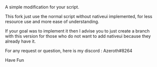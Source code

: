A simple modification for your script.

This fork just use the normal script without nativeui implemented, for less resource use and more ease of understanding.

If your goal was to implement it then I advise you to just create a branch with this version for those who do not want to add nativeui because they already have it.

For any request or question, here is my discord : Azeroth#8264

Have Fun
